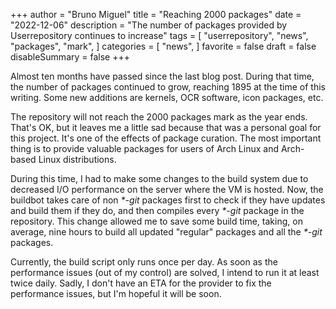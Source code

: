 +++
author = "Bruno Miguel"
title = "Reaching 2000 packages"
date = "2022-12-06"
description = "The number of packages provided by Userrepository continues to increase"
tags = [
    "userrepository",
    "news",
    "packages",
    "mark",
]
categories = [
    "news",
]
favorite = false
draft = false
disableSummary = false
+++

Almost ten months have passed since the last blog post. During that time, the number of packages continued to grow, reaching 1895 at the time of this writing. Some new additions are kernels, OCR software, icon packages, etc.

The repository will not reach the 2000 packages mark as the year ends. That's OK, but it leaves me a little sad because that was a personal goal for this project. It's one of the effects of package curation. The most important thing is to provide valuable packages for users of Arch Linux and Arch-based Linux distributions.

During this time, I had to make some changes to the build system due to decreased I/O performance on the server where the VM is hosted. Now, the buildbot takes care of non _*-git_ packages first to check if they have updates and build them if they do, and then compiles every _*-git_ package in the repository. This change allowed me to save some build time, taking, on average, nine hours to build all updated "regular" packages and all the _*-git_ packages.

Currently, the build script only runs once per day. As soon as the performance issues (out of my control) are solved, I intend to run it at least twice daily. Sadly, I don't have an ETA for the provider to fix the performance issues, but I'm hopeful it will be soon.